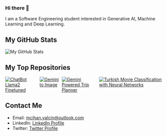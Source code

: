 ### Hi there 👋

I am a Software Engineering student interested in Generative AI, Machine Learning and Deep Learning.

## My GitHub Stats
![My GitHub Stats](https://github-readme-stats.vercel.app/api?username=g-hano&show_icons=true&theme=radical)

## My Top Repositories
<div style="display: flex; justify-content: space-between;">
    <a href="https://github.com/g-hano/ChatBot-Llama2-Finetuned">
        <img src="https://github-readme-stats.vercel.app/api/pin/?username=g-hano&repo=ChatBot-Llama2-Finetuned&hide_title=true" alt="ChatBot Llama2 Finetuned">
    </a>
    <a href="https://github.com/g-hano/Gemini-to-Image">
        <img src="https://github-readme-stats.vercel.app/api/pin/?username=g-hano&repo=Gemini-to-Image&hide_title=true" alt="Gemini to Image">
    </a>
    <a href="https://github.com/g-hano/Gemini-Powered-Trip-Planner">
        <img src="https://github-readme-stats.vercel.app/api/pin/?username=g-hano&repo=Gemini-Powered-Trip-Planner&hide_title=true" alt="Gemini Powered Trip Planner">
    </a>
    <a href="https://github.com/g-hano/Turkish-Movie-Classification-with-Neural-Networks">
        <img src="https://github-readme-stats.vercel.app/api/pin/?username=g-hano&repo=Turkish-Movie-Classification-with-Neural-Networks&hide_title=true" alt="Turkish Movie Classification with Neural Networks">
    </a>
</div>

## Contact Me
- Email: mcihan.yalcin@outlook.com
- LinkedIn: [LinkedIn Profile](https://www.linkedin.com/in/chanyalcin)
- Twitter: [Twitter Profile](https://twitter.com/Chan__Ya)
